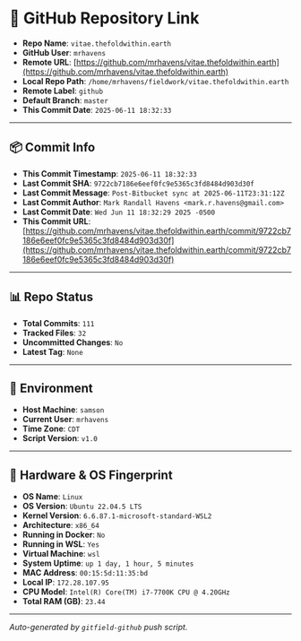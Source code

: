 # 🔗 GitHub Repository Link

- **Repo Name**: `vitae.thefoldwithin.earth`
- **GitHub User**: `mrhavens`
- **Remote URL**: [https://github.com/mrhavens/vitae.thefoldwithin.earth](https://github.com/mrhavens/vitae.thefoldwithin.earth)
- **Local Repo Path**: `/home/mrhavens/fieldwork/vitae.thefoldwithin.earth`
- **Remote Label**: `github`
- **Default Branch**: `master`
- **This Commit Date**: `2025-06-11 18:32:33`

---

## 📦 Commit Info

- **This Commit Timestamp**: `2025-06-11 18:32:33`
- **Last Commit SHA**: `9722cb7186e6eef0fc9e5365c3fd8484d903d30f`
- **Last Commit Message**: `Post-Bitbucket sync at 2025-06-11T23:31:12Z`
- **Last Commit Author**: `Mark Randall Havens <mark.r.havens@gmail.com>`
- **Last Commit Date**: `Wed Jun 11 18:32:29 2025 -0500`
- **This Commit URL**: [https://github.com/mrhavens/vitae.thefoldwithin.earth/commit/9722cb7186e6eef0fc9e5365c3fd8484d903d30f](https://github.com/mrhavens/vitae.thefoldwithin.earth/commit/9722cb7186e6eef0fc9e5365c3fd8484d903d30f)

---

## 📊 Repo Status

- **Total Commits**: `111`
- **Tracked Files**: `32`
- **Uncommitted Changes**: `No`
- **Latest Tag**: `None`

---

## 🧭 Environment

- **Host Machine**: `samson`
- **Current User**: `mrhavens`
- **Time Zone**: `CDT`
- **Script Version**: `v1.0`

---

## 🧬 Hardware & OS Fingerprint

- **OS Name**: `Linux`
- **OS Version**: `Ubuntu 22.04.5 LTS`
- **Kernel Version**: `6.6.87.1-microsoft-standard-WSL2`
- **Architecture**: `x86_64`
- **Running in Docker**: `No`
- **Running in WSL**: `Yes`
- **Virtual Machine**: `wsl`
- **System Uptime**: `up 1 day, 1 hour, 5 minutes`
- **MAC Address**: `00:15:5d:11:35:bd`
- **Local IP**: `172.28.107.95`
- **CPU Model**: `Intel(R) Core(TM) i7-7700K CPU @ 4.20GHz`
- **Total RAM (GB)**: `23.44`

---

_Auto-generated by `gitfield-github` push script._
